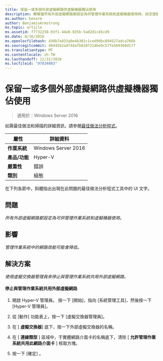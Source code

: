 ```yaml
---
title: 保留一或多個外部虛擬網路供虛擬機器獨佔使用
description: 瞭解當所有外部虛擬網路都設定為供管理作業系統和虛擬機器使用時，該怎麼辦。
ms.author: benarm
author: BenjaminArmstrong
ms.topic: article
ms.assetid: f7732258-93f1-44e8-835b-5ad2d1c45cd9
ms.date: 8/16/2016
ms.openlocfilehash: 430b7a933a0e4b301c1ced9dbc894527adca766b
ms.sourcegitcommit: 48d45b2adf44afb0207214be9c57fe589360d177
ms.translationtype: MT
ms.contentlocale: zh-TW
ms.lasthandoff: 12/31/2020
ms.locfileid: "97834083"
---
```

# <a name="reserve-one-or-more-external-virtual-networks-for-exclusive-use-by-virtual-machines"></a>保留一或多個外部虛擬網路供虛擬機器獨佔使用

>適用於：Windows Server 2016

如需最佳做法和掃描的詳細資訊，請參閱[最佳做法分析程式](https://go.microsoft.com/fwlink/?LinkId=122786)。

|屬性|詳細資料|
|-|-|
|**作業系統**|Windows Server 2016|
|**產品/功能**|Hyper-V|
|**嚴重性**|錯誤|
|**類別**|組態|

在下列各節中，斜體指出出現在此問題的最佳做法分析程式工具中的 UI 文字。

## <a name="issue"></a>問題

*所有外部虛擬網路都設定為可供管理作業系統和虛擬機器使用。*

## <a name="impact"></a>影響

*管理作業系統中的網路效能可能會降低。*

## <a name="resolution"></a>解決方案

*使用虛擬交換器管理員來停止與管理作業系統共用外部虛擬網路。*

#### <a name="to-stop-sharing-the-external-virtual-network-with-the-management-operating-system"></a>停止與管理作業系統共用外部虛擬網路

1.  開啟 Hyper-V 管理員。 按一下 [開始]，指向 [系統管理工具]，然後按一下 [Hyper-V 管理員]。

2.  從 [動作] 功能表上，按一下 [虛擬交換器管理員]。

3.  在 [ **虛擬交換器**] 底下，按一下外部虛擬交換器的名稱。

4.  在 [ **連線類型** ] 區域中，于實體網路介面卡的名稱底下，清除 [ **允許管理作業系統共用此網路介面卡** ] 核取方塊。

5.  按一下 [確定]  。



